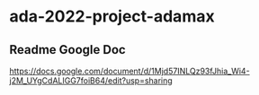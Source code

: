 # ada-2022-project-adamax

## Readme Google Doc
https://docs.google.com/document/d/1Mjd57INLQz93fJhia_Wi4-j2M_UYgCdALIGG7foiB64/edit?usp=sharing
